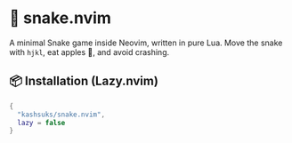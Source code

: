 # 🐍 snake.nvim

A minimal Snake game inside Neovim, written in pure Lua. Move the snake with `hjkl`, eat apples 🍎, and avoid crashing.

## 📦 Installation (Lazy.nvim)

```lua
{
  "kashsuks/snake.nvim",
  lazy = false
}
